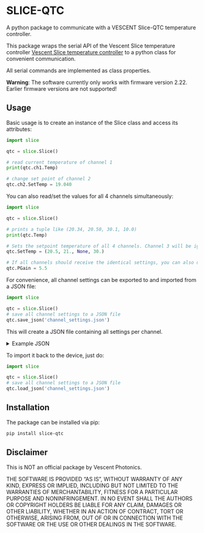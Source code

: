 # SLICE-QTC

A python package to communicate with a VESCENT Slice-QTC temperature controller.

This package wraps the serial API of the Vescent Slice temperature
controller [Vescent Slice temperature controller](https://vescent.com/de/slice-qtc-four-channel-temperature-controller.html)
to a python class for convenient communication.

All serial commands are implemented as class properties.

**Warning**: The software currently only works with firmware version 2.22. Earlier firmware versions are not supported!

## Usage

Basic usage is to create an instance of the Slice class and access its attributes:

```python
import slice

qtc = slice.Slice()

# read current temperature of channel 1
print(qtc.ch1.Temp)

# change set point of channel 2 
qtc.ch2.SetTemp = 19.040
```

You can also read/set the values for all 4 channels simultaneously:

```python
import slice

qtc = slice.Slice()

# prints a tuple like (20.34, 20.50, 30.1, 10.0)
print(qtc.Temp)

# Sets the setpoint temperature of all 4 channels. Channel 3 will be ignored since 'None' was passed
qtc.SetTemp = (20.5, 21., None, 30.)

# If all channels should receive the identical settings, you can also do:
qtc.PGain = 5.5
```

For convenience, all channel settings can be exported to and imported from a JSON file:

```python
import slice

qtc = slice.Slice()
# save all channel settings to a JSON file
qtc.save_json('channel_settings.json')
```

This will create a JSON file containing all settings per channel.
<details>
<summary>Example JSON</summary>

```json
{
  "ch1": {
    "Beta": 3450.0,
    "Bipolar": 0,
    "Control": 0,
    "Current": 0.0,
    "Deriv": 0.0,
    "DerivEn": 0,
    "Integ": 20.0,
    "IntegEn": 1,
    "MaxCurr": 1.0,
    "MaxPwr": 4.0,
    "PGain": 5.0,
    "PGainEn": 1,
    "RefRes": 10000.0,
    "RefTemp": 25.0,
    "Slew": 0.0,
    "SlewEn": 0,
    "TCoefA": 0.000684,
    "TCoefB": 0.00029,
    "TCoefC": 0.0,
    "TempMax": 50.0,
    "TempMin": -5.0,
    "TempSet": 25.0
  },
  "ch2": {
    "Beta": 3450.0,
    "Bipolar": 0,
    "Control": 0,
    "Current": 0.0,
    "Deriv": 0.0,
    "DerivEn": 0,
    "Integ": 20.0,
    "IntegEn": 1,
    "MaxCurr": 1.0,
    "MaxPwr": 4.0,
    "PGain": 5.0,
    "PGainEn": 1,
    "RefRes": 10000.0,
    "RefTemp": 25.0,
    "Slew": 0.0,
    "SlewEn": 0,
    "TCoefA": 0.000684,
    "TCoefB": 0.00029,
    "TCoefC": 0.0,
    "TempMax": 50.0,
    "TempMin": -5.0,
    "TempSet": 26.0
  },
  "ch3": {
    "Beta": 3450.0,
    "Bipolar": 0,
    "Control": 0,
    "Current": 0.0,
    "Deriv": 0.0,
    "DerivEn": 0,
    "Integ": 20.0,
    "IntegEn": 1,
    "MaxCurr": 1.0,
    "MaxPwr": 4.0,
    "PGain": 5.0,
    "PGainEn": 1,
    "RefRes": 10000.0,
    "RefTemp": 25.0,
    "Slew": 0.0,
    "SlewEn": 0,
    "TCoefA": 0.000684,
    "TCoefB": 0.00029,
    "TCoefC": 0.0,
    "TempMax": 50.0,
    "TempMin": -5.0,
    "TempSet": 26.0
  },
  "ch4": {
    "Beta": 3450.0,
    "Bipolar": 0,
    "Control": 0,
    "Current": 0.0,
    "Deriv": 0.0,
    "DerivEn": 0,
    "Integ": 20.0,
    "IntegEn": 1,
    "MaxCurr": 1.0,
    "MaxPwr": 4.0,
    "PGain": 5.0,
    "PGainEn": 1,
    "RefRes": 10000.0,
    "RefTemp": 25.0,
    "Slew": 0.0,
    "SlewEn": 0,
    "TCoefA": 0.000684,
    "TCoefB": 0.00029,
    "TCoefC": 0.0,
    "TempMax": 50.0,
    "TempMin": -5.0,
    "TempSet": 26.0
  }
}
```

</details>

To import it back to the device, just do:

```python
import slice

qtc = slice.Slice()
# save all channel settings to a JSON file
qtc.load_json('channel_settings.json')
```

## Installation

The package can be installed via pip:

```bash
pip install slice-qtc 
```

## Disclaimer

This is NOT an official package by Vescent Photonics.

THE SOFTWARE IS PROVIDED “AS IS”, WITHOUT WARRANTY OF ANY KIND, EXPRESS OR IMPLIED, INCLUDING BUT NOT LIMITED TO THE
WARRANTIES OF MERCHANTABILITY, FITNESS FOR A PARTICULAR PURPOSE AND NONINFRINGEMENT. IN NO EVENT SHALL THE AUTHORS OR
COPYRIGHT HOLDERS BE LIABLE FOR ANY CLAIM, DAMAGES OR OTHER LIABILITY, WHETHER IN AN ACTION OF CONTRACT, TORT OR
OTHERWISE, ARISING FROM, OUT OF OR IN CONNECTION WITH THE SOFTWARE OR THE USE OR OTHER DEALINGS IN THE SOFTWARE.